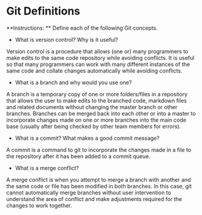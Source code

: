 # Git Definitions

**Instructions: ** Define each of the following Git concepts.

* What is version control?  Why is it useful?

Version control is a procedure that allows (one or) many programmers to make edits to the same code repository while avoiding conflicts. It is useful so that many programmers can work with many different instances of the same code and collate changes automatically while avoiding conflicts.

* What is a branch and why would you use one?

A branch is a temporary copy of one or more folders/files in a repository that allows the user to make edits to the branched code, markdown files and related documents without changing the master branch or other branches. Branches can be merged back into each other or into a master to incorporate changes made on one or more branches into the main code base (usually after being checked by other team members for errors).

* What is a commit? What makes a good commit message?

A commit is a command to git to incorporate the changes made in a file to the repository after it has been added to a commit queue.

* What is a merge conflict?

A merge conflict is when you attempt to merge a branch with another and the same code or file has been modified in both branches. In this case, git cannot automatically merge branches without user intervention to understand the area of conflict and make adjustments required for the changes to work together.
